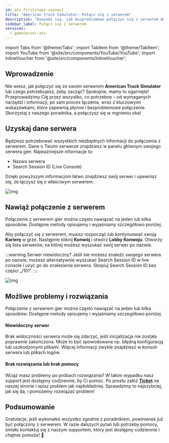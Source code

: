 ```yaml
---
id: ats-firststeps-connect
title: "American Truck Simulator: Połącz się z serwerem"
description: "Dowiedz się, jak bezproblemowo połączyć się z serwerem American Truck Simulator i ciesz się nieprzerwanym gameplayem → Sprawdź teraz"
sidebar_label: Połącz się z serwerem
services:
  - gameserver-ats
---
```


import Tabs from '@theme/Tabs';
import TabItem from '@theme/TabItem';
import YouTube from '@site/src/components/YouTube/YouTube';
import InlineVoucher from '@site/src/components/InlineVoucher';


## Wprowadzenie
Nie wiesz, jak połączyć się ze swoim serwerem **American Truck Simulator** lub czego potrzebujesz, żeby zacząć? Spokojnie, mamy to ogarnięte! Przeprowadzimy Cię przez wszystko, co potrzebne – od wymaganych narzędzi i informacji, po sam proces łączenia, wraz z kluczowymi wskazówkami, które zapewnią płynne i bezproblemowe połączenie. Skorzystaj z naszego poradnika, a połączysz się w mgnieniu oka!

<InlineVoucher />



## Uzyskaj dane serwera


Będziesz potrzebować wszystkich niezbędnych informacji do połączenia z serwerem. Dane o Twoim serwerze znajdziesz w panelu głównym swojego serwera gier. Najważniejsze informacje to:

- Nazwa serwera
- Search Session ID (Live Console)


Dzięki powyższym informacjom łatwo znajdziesz swój serwer i upewnisz się, że łączysz się z właściwym serwerem.

![img](https://screensaver01.zap-hosting.com/index.php/s/nt6QERDL64wpwcs/preview)

## Nawiąż połączenie z serwerem


Połączenie z serwerem gier można często nawiązać na jeden lub kilka sposobów. Dostępne metody opisujemy i wyjaśniamy szczegółowo poniżej.

<Tabs>
    <TabItem value="connect_solution_server_browser_ingame" label="Przeglądarka serwerów (w grze)" default>

Aby połączyć się z serwerem, musisz rozpocząć lub kontynuować swoją **Karierę** w grze. Następnie kliknij **Konwój** i otwórz **Lobby Konwoju**. Otworzy się lista serwerów, na której możesz wyszukać swój serwer po nazwie.

:::warning Serwer niewidoczny?
Jeśli nie możesz znaleźć swojego serwera po nazwie, możesz alternatywnie wyszukać Search Session ID w live console i użyć go do znalezienia serwera. Skopiuj Search Session ID bez części „/101”. 
:::

![img](https://screensaver01.zap-hosting.com/index.php/s/DEFXR75KxXAybxG/download)

</TabItem>

</Tabs>



## Możliwe problemy i rozwiązania


Połączenie z serwerem gier można często nawiązać na jeden lub kilka sposobów. Dostępne metody opisujemy i wyjaśniamy szczegółowo poniżej.

#### Niewidoczny serwer


Brak widoczności serwera może się zdarzyć, jeśli inicjalizacja nie została poprawnie zakończona. Może to być spowodowane np. błędną konfiguracją lub uszkodzonymi plikami. Więcej informacji zwykle znajdziesz w konsoli serwera lub plikach logów.



#### Brak rozwiązania lub brak pomocy


Wciąż masz problemy po próbach rozwiązania? W takim wypadku nasz support jest dostępny codziennie, by Ci pomóc. Po prostu załóż **[Ticket](https://zap-hosting.com/en/customer/support/)** na naszej stronie i opisz problem jak najdokładniej. Sprawdzimy to najszybciej, jak się da, i pomożemy rozwiązać problem!



## Podsumowanie

Gratulacje, jeśli wykonałeś wszystko zgodnie z poradnikiem, powinieneś już być połączony z serwerem. W razie dalszych pytań lub potrzeby pomocy, śmiało kontaktuj się z naszym supportem, który jest dostępny codziennie i chętnie pomoże! 🙂




<InlineVoucher />
